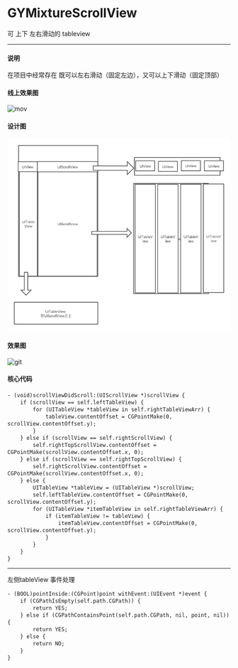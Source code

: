 # GYMixtureScrollView
可 上下 左右滑动的 tableview

---

#### 说明
在项目中经常存在 既可以左右滑动（固定左边），又可以上下滑动（固定顶部）

#### 线上效果图

![mov](./game.gif)


#### 设计图
![](./脑图.png)

#### 效果图
![git](demo-min.gif)

#### 核心代码
```
- (void)scrollViewDidScroll:(UIScrollView *)scrollView {
    if (scrollView == self.leftTableView) {
        for (UITableView *tableView in self.rightTableViewArr) {
            tableView.contentOffset = CGPointMake(0, scrollView.contentOffset.y);
        }
    } else if (scrollView == self.rightScrollView) {
        self.rightTopScrollView.contentOffset = CGPointMake(scrollView.contentOffset.x, 0);
    } else if (scrollView == self.rightTopScrollView) {
        self.rightScrollView.contentOffset = CGPointMake(scrollView.contentOffset.x, 0);
    } else {
        UITableView *tableView = (UITableView *)scrollView;
        self.leftTableView.contentOffset = CGPointMake(0, scrollView.contentOffset.y);
        for (UITableView *itemTableView in self.rightTableViewArr) {
            if (itemTableView != tableView) {
                itemTableView.contentOffset = CGPointMake(0, scrollView.contentOffset.y);
            }
        }
    }
}

```
---
左侧tableView 事件处理

```
- (BOOL)pointInside:(CGPoint)point withEvent:(UIEvent *)event {
    if (CGPathIsEmpty(self.path.CGPath)) {
        return YES;
    } else if (CGPathContainsPoint(self.path.CGPath, nil, point, nil)) {
        return YES;
    } else {
        return NO;
    }
}

```
